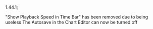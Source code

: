1.44.1;

"Show Playback Speed in Time Bar" has been removed due to being useless
The Autosave in the Chart Editor can now be turned off